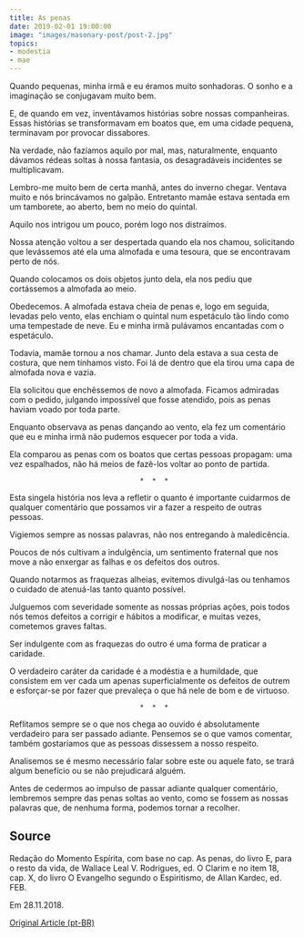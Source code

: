```yaml
---
title: As penas
date: 2019-02-01 19:00:00
image: "images/masonary-post/post-2.jpg"
topics: 
- modestia
- mae
---
```


Quando pequenas, minha irmã e eu éramos muito sonhadoras. O sonho e a
imaginação se conjugavam muito bem.

E, de quando em vez, inventávamos histórias sobre nossas companheiras. Essas
histórias se transformavam em boatos que, em uma cidade pequena, terminavam por
provocar dissabores.

Na verdade, não fazíamos aquilo por mal, mas, naturalmente, enquanto dávamos
rédeas soltas à nossa fantasia, os desagradáveis incidentes se multiplicavam.

Lembro-me muito bem de certa manhã, antes do inverno chegar. Ventava muito e
nós brincávamos no galpão. Entretanto mamãe estava sentada em um tamborete, ao
aberto, bem no meio do quintal.

Aquilo nos intrigou um pouco, porém logo nos distraímos.

Nossa atenção voltou a ser despertada quando ela nos chamou, solicitando que
levássemos até ela uma almofada e uma tesoura, que se encontravam perto de nós.

Quando colocamos os dois objetos junto dela, ela nos pediu que cortássemos a
almofada ao meio.

Obedecemos. A almofada estava cheia de penas e, logo em seguida, levadas pelo
vento, elas enchiam o quintal num espetáculo tão lindo como uma tempestade de
neve. Eu e minha irmã pulávamos encantadas com o espetáculo.

Todavia, mamãe tornou a nos chamar. Junto dela estava a sua cesta de costura,
que nem tínhamos visto. Foi lá de dentro que ela tirou uma capa de almofada
nova e vazia.

Ela solicitou que enchêssemos de novo a almofada. Ficamos admiradas com o
pedido, julgando impossível que fosse atendido, pois as penas haviam voado por
toda parte.

Enquanto observava as penas dançando ao vento, ela fez um comentário que eu e
minha irmã não pudemos esquecer por toda a vida.

Ela comparou as penas com os boatos que certas pessoas propagam: uma vez
espalhados, não há meios de fazê-los voltar ao ponto de partida.

                                    *  *  *

Esta singela história nos leva a refletir o quanto é importante cuidarmos de
qualquer comentário que possamos vir a fazer a respeito de outras pessoas.

Vigiemos sempre as nossas palavras, não nos entregando à maledicência.

Poucos de nós cultivam a indulgência, um sentimento fraternal que nos move a
não enxergar as falhas e os defeitos dos outros.

Quando notarmos as fraquezas alheias, evitemos divulgá-las ou tenhamos o
cuidado de atenuá-las tanto quanto possível.

Julguemos com severidade somente as nossas próprias ações, pois todos nós temos
defeitos a corrigir e hábitos a modificar, e muitas vezes, cometemos graves
faltas.

Ser indulgente com as fraquezas do outro é uma forma de praticar a caridade.

O verdadeiro caráter da caridade é a modéstia e a humildade, que consistem em
ver cada um apenas superficialmente os defeitos de outrem e esforçar-se por
fazer que prevaleça o que há nele de bom e de virtuoso.

                                    *  *  *

Reflitamos sempre se o que nos chega ao ouvido é absolutamente verdadeiro para
ser passado adiante. Pensemos se o que vamos comentar, também gostaríamos que
as pessoas dissessem a nosso respeito.

Analisemos se é mesmo necessário falar sobre este ou aquele fato, se trará
algum benefício ou se não prejudicará alguém.

Antes de cedermos ao impulso de passar adiante qualquer comentário, lembremos
sempre das penas soltas ao vento, como se fossem as nossas palavras que, de
nenhuma forma, podemos tornar a recolher.

## Source
Redação do Momento Espírita, com base no cap. As penas,
do livro E, para o resto da vida, de Wallace Leal V. Rodrigues,
ed. O Clarim e no item 18, cap. X, do livro O Evangelho
segundo o Espiritismo, de Allan Kardec, ed. FEB.

Em 28.11.2018.


[Original Article (pt-BR)](http://momento.com.br/pt/ler_texto.php?id=5598)
